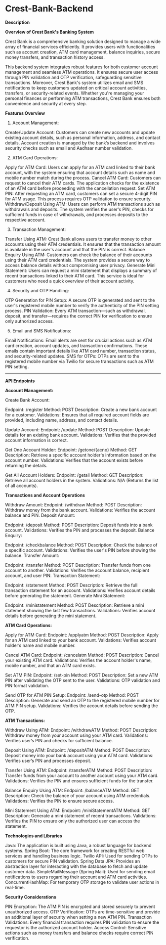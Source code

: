 # Crest-Bank-Backend

**Description**


**Overview of Crest Bank's Banking System**

Crest Bank is a comprehensive banking solution designed to manage a wide array of financial services efficiently.
It provides users with functionalities such as account creation, ATM card management, balance inquiries, secure money transfers, and transaction history access.

This backend system integrates robust features for both customer account management and seamless ATM operations.
It ensures secure user access through PIN validation and OTP verification, safeguarding sensitive transactions.
Moreover, Crest Bank's system utilizes email and SMS notifications to keep customers updated on critical account activities, transfers, or security-related events.
Whether you're managing your personal finances or performing ATM transactions, Crest Bank ensures both convenience and security at every step.



**Features Overview**

1. Account Management:

Create/Update Account: Customers can create new accounts and update existing account details, such as personal information, address, and contact details.
Account creation is managed by the bank’s backend and involves security checks such as email and Aadhaar number validation.

2. ATM Card Operations:

Apply for ATM Card: Users can apply for an ATM card linked to their bank account, with the system ensuring that account details such as name and mobile number match during the process.
Cancel ATM Card: Customers can request to cancel their ATM cards. The application checks for the existence of an ATM card before proceeding with the cancellation request.
Set ATM PIN: After requesting an ATM card, customers can set a secure 4-digit PIN for ATM usage. This process requires OTP validation to ensure security.
Withdraw/Deposit Using ATM: Users can perform ATM transactions such as withdrawals and deposits. The system verifies the user's PIN, checks for sufficient funds in case of withdrawals,
and processes deposits to the respective account.

3. Transaction Management:

Transfer Using ATM: Crest Bank allows users to transfer money to other accounts using their ATM credentials. It ensures that the transaction amount is available in the user's account and that the PIN is correct.
Balance Enquiry Using ATM: Customers can check the balance of their accounts using their ATM card credentials. The system provides a secure way to access balance details without compromising user privacy.
Generate Mini Statement: Users can request a mini statement that displays a summary of recent transactions linked to their ATM card. This service is ideal for customers who need a quick overview of their account 
activity.

4. Security and OTP Handling:

OTP Generation for PIN Setup: A secure OTP is generated and sent to the user's registered mobile number to verify the authenticity of the PIN setting process.
PIN Validation: Every ATM transaction—such as withdrawal, deposit, and transfer—requires the correct PIN for verification to ensure only authorized access.

5. Email and SMS Notifications:

Email Notifications: Email alerts are sent for crucial actions such as ATM card creation, account updates, and transaction confirmations.
These emails contain important details like ATM card number, transaction status, and security-related updates.
SMS for OTPs: OTPs are sent to the registered mobile number via Twilio for secure transactions such as ATM PIN setting.

--------------------------------------------------------------------------------------------------------------------------------------------------------------------------------------------------------------------

**API Endpoints**

**Account Management:**

Create Bank Account:

Endpoint: /register
Method: POST
Description: Create a new bank account for a customer.
Validations: Ensures that all required account fields are provided, including name, address, and contact details.


Update Account:
Endpoint: /update
Method: POST
Description: Update details for an existing bank account.
Validations: Verifies that the provided account information is correct.


Get One Account Holder:
Endpoint: /getone/{acno}
Method: GET
Description: Retrieve a specific account holder's information based on the account number.
Validations: Verifies that the account exists before returning the details.


Get All Account Holders:
Endpoint: /getall
Method: GET
Description: Retrieve all account holders in the system.
Validations: N/A (Returns the list of all accounts).


**Transactions and Account Operations**

Withdraw Amount:
Endpoint: /withdraw
Method: POST
Description: Withdraw money from the bank account.
Validations: Verifies the account balance and PIN.
Deposit Amount:

Endpoint: /deposit
Method: POST
Description: Deposit funds into a bank account.
Validations: Verifies the PIN and processes the deposit.
Balance Enquiry:

Endpoint: /checkbalance
Method: POST
Description: Check the balance of a specific account.
Validations: Verifies the user's PIN before showing the balance.
Transfer Amount:

Endpoint: /transfer
Method: POST
Description: Transfer funds from one account to another.
Validations: Verifies the account balance, recipient account, and user PIN.
Transaction Statement:

Endpoint: /statement
Method: POST
Description: Retrieve the full transaction statement for an account.
Validations: Verifies account details before generating the statement.
Generate Mini Statement:

Endpoint: /ministatement
Method: POST
Description: Retrieve a mini statement showing the last few transactions.
Validations: Verifies account details before generating the mini statement.


**ATM Card Operations:**

Apply for ATM Card:
Endpoint: /applyatm
Method: POST
Description: Apply for an ATM card linked to your bank account.
Validations: Verifies account holder’s name and mobile number.

Cancel ATM Card:
Endpoint: /cancelatm
Method: POST
Description: Cancel your existing ATM card.
Validations: Verifies the account holder's name, mobile number, and that an ATM card exists.


Set ATM PIN:
Endpoint: /set-pin
Method: POST
Description: Set a new ATM PIN after validating the OTP sent to the user.
Validations: OTP validation and PIN format validation.


Send OTP for ATM PIN Setup:
Endpoint: /send-otp
Method: POST
Description: Generate and send an OTP to the registered mobile number for ATM PIN setup.
Validations: Verifies the account details before sending the OTP.

**ATM Transactions:**

Withdraw Using ATM:
Endpoint: /withdrawATM
Method: POST
Description: Withdraw money from your account using your ATM card.
Validations: Verifies user’s PIN and checks for sufficient balance.


Deposit Using ATM:
Endpoint: /depositATM
Method: POST
Description: Deposit money into your bank account using your ATM card.
Validations: Verifies user’s PIN and processes deposit.


Transfer Using ATM:
Endpoint: /transferATM
Method: POST
Description: Transfer funds from your account to another account using your ATM card.
Validations: Verifies the PIN and ensures sufficient funds for the transfer.


Balance Enquiry Using ATM:
Endpoint: /balanceATM
Method: GET
Description: Check the balance of your account using ATM credentials.
Validations: Verifies the PIN to ensure secure access.


Mini Statement Using ATM:
Endpoint: /miniStatementATM
Method: GET
Description: Generate a mini statement of recent transactions.
Validations: Verifies the PIN to ensure only the authorized user can access the statement.



**Technologies and Libraries**

Java: The application is built using Java, a robust language for backend systems.
Spring Boot: The core framework for creating RESTful web services and handling business logic.
Twilio API: Used for sending OTPs to customers for secure PIN validation.
Spring Data JPA: Provides an abstraction layer for interacting with the database to fetch and update customer data.
SimpleMailMessage (Spring Mail): Used for sending email notifications to users regarding their account and ATM card activities.
ConcurrentHashMap: For temporary OTP storage to validate user actions in real-time.

**Security Considerations**

PIN Encryption: The ATM PIN is encrypted and stored securely to prevent unauthorized access.
OTP Verification: OTPs are time-sensitive and provide an additional layer of security when setting a new ATM PIN.
Transaction Validations: Every financial transaction requires PIN validation to ensure the requestor is the authorized account holder.
Access Control: Sensitive actions such as money transfers and balance checks require correct PIN verification.
